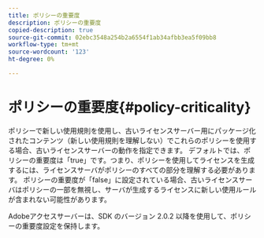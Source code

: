 ```yaml
---
title: ポリシーの重要度
description: ポリシーの重要度
copied-description: true
source-git-commit: 02ebc3548a254b2a6554f1ab34afbb3ea5f09bb8
workflow-type: tm+mt
source-wordcount: '123'
ht-degree: 0%

---
```


# ポリシーの重要度{#policy-criticality}

ポリシーで新しい使用規則を使用し、古いライセンスサーバー用にパッケージ化されたコンテンツ（新しい使用規則を理解しない）でこれらのポリシーを使用する場合、古いライセンスサーバーの動作を指定できます。 デフォルトでは、ポリシーの重要度は「true」です。つまり、ポリシーを使用してライセンスを生成するには、ライセンスサーバがポリシーのすべての部分を理解する必要があります。 ポリシーの重要度が「false」に設定されている場合、古いライセンスサーバはポリシーの一部を無視し、サーバが生成するライセンスに新しい使用ルールが含まれない可能性があります。

Adobeアクセスサーバーは、SDK のバージョン 2.0.2 以降を使用して、ポリシーの重要度設定を保持します。
